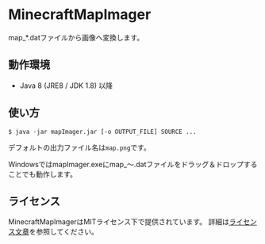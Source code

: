 MinecraftMapImager
======================

map_\*.datファイルから画像へ変換します。


動作環境
-----------

* Java 8 (JRE8 / JDK 1.8) 以降


使い方
-----------

`$ java -jar mapImager.jar [-o OUTPUT_FILE] SOURCE ...`

デフォルトの出力ファイル名は`map.png`です。

WindowsではmapImager.exeにmap_～.datファイルをドラッグ＆ドロップすることでも動作します。


ライセンス
-----------

MinecraftMapImagerはMITライセンス下で提供されています。 詳細は[ライセンス文章](LICENSE.txt)を参照してください。
